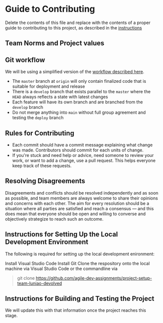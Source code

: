# Guide to Contributing
Delete the contents of this file and replace with the contents of a proper guide to contributing to this project, as described in the [instructions](./instructions.md)

## Team Norms and Project values

## Git workflow
We will be using a simplified version of the [workflow described here](https://nvie.com/posts/a-successful-git-branching-model/).
* The `master` branch at `origin` will only contain finalized code that is suitable for deployment and release
* There is a `develop` branch that exists parallel to the `master` where the `HEAD` always reflects a state with latest changes
* Each feature will have its own branch and are branched from the `develop` branch
* Do not merge anything into `main` without full group agreement and testing the `deploy` branch


## Rules for Contributing
* Each commit should have a commit message explaining what change was made. Contributors should commit for each units of change.
* If you're stuck and need help or advice, need someone to review your work, or want to add a change, use a pull request. This helps everyone keep track of these requests.


## Resolving Disagreements  
Disagreements and conflicts should be resolved independently and as soon as possible, and team members are always welcome to share their opinions and concerns with each other. The aim for every resolution should be a situation where all parties are satisfied and reach a consensus — and this does mean that everyone should be open and willing to converse and objectively strategize to reach such an outcome.

## Instructions for Setting Up the Local Development Environment
The following is required for setting up the local development enironment:

Install Visual Studio Code 
Install Git
Clone the respository onto the local machine via Visual Studio Code or the commandline via 
>git clone https://github.com/agile-dev-assignments/project-setup-team-luniao-devolved


## Instructions for Building and Testing the Project  
We will update this with that information once the project reaches this stage.
